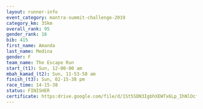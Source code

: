 ```yaml
---
layout: runner-info 
event_category: mantra-summit-challenge-2019 
category_km: 35km 
overall_rank: 95
gender_rank: 16
bib: 415
first_name: Amanda
last_name: Medina
gender: F
team_name: The Escape Run
start_(t1): Sun, 12-00-00 am
mbah_kamad_(t2): Sun, 11-53-58 am
finish_(t3): Sun, 02-15-38 pm
race_time: 14-15-38
status: FINISHER
certificate: https:drive.google.com/file/d/1St5SDN3IgbhXEWTx6Lp_IhNlOcfcUZhx/view?usp=sharing
---
```

